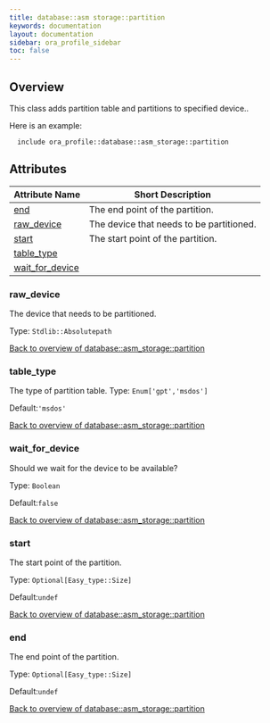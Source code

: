```yaml
---
title: database::asm storage::partition
keywords: documentation
layout: documentation
sidebar: ora_profile_sidebar
toc: false
---
```

## Overview

This class adds partition table and partitions to specified device..

Here is an example:

```puppet
  include ora_profile::database::asm_storage::partition
```




## Attributes



Attribute Name                                                       | Short Description                        |
-------------------------------------------------------------------- | ---------------------------------------- |
[end](#database::asm_storage::partition_end)                         | The end point of the partition.          |
[raw_device](#database::asm_storage::partition_raw_device)           | The device that needs to be partitioned. |
[start](#database::asm_storage::partition_start)                     | The start point of the partition.        |
[table_type](#database::asm_storage::partition_table_type)           |                                          |
[wait_for_device](#database::asm_storage::partition_wait_for_device) |                                          |




### raw_device<a name='database::asm_storage::partition_raw_device'>

The device that needs to be partitioned.

Type: `Stdlib::Absolutepath`


[Back to overview of database::asm_storage::partition](#attributes)

### table_type<a name='database::asm_storage::partition_table_type'>

The type of partition table.
Type: `Enum['gpt','msdos']`

Default:`'msdos'`

[Back to overview of database::asm_storage::partition](#attributes)

### wait_for_device<a name='database::asm_storage::partition_wait_for_device'>

Should we wait for the device to be available?

Type: `Boolean`

Default:`false`

[Back to overview of database::asm_storage::partition](#attributes)

### start<a name='database::asm_storage::partition_start'>

The start point of the partition.

Type: `Optional[Easy_type::Size]`

Default:`undef`

[Back to overview of database::asm_storage::partition](#attributes)

### end<a name='database::asm_storage::partition_end'>

The end point of the partition.

Type: `Optional[Easy_type::Size]`

Default:`undef`

[Back to overview of database::asm_storage::partition](#attributes)
